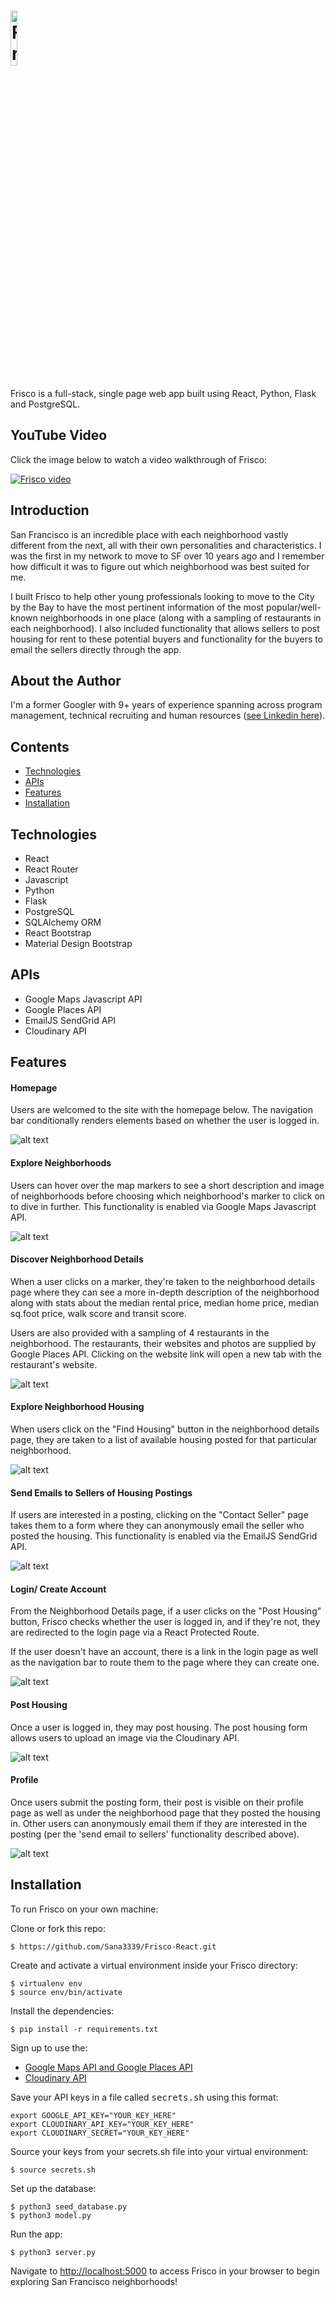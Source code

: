# <img src="https://res.cloudinary.com/sana3339/image/upload/v1623249089/samples/Frisco%20App%20Images/Screen_Shot_2021-06-09_at_7.29.45_AM_vqaewn.png" width="15%" alt="Frisco">
Frisco is a full-stack, single page web app built using React, Python, Flask and PostgreSQL.

## YouTube Video
Click the image below to watch a video walkthrough of Frisco:

[![Frisco video](https://res.cloudinary.com/sana3339/image/upload/v1623696348/YouTube_Frisco_thumbnail_euuf40.png)](https://www.youtube.com/watch?v=4zFxqFH9lSM "Click to watch")

## Introduction
San Francisco is an incredible place with each neighborhood vastly different from the next, all with their own personalities and characteristics.  I was the first in my network to move to SF over 10 years ago and I remember how difficult it was to figure out which neighborhood was best suited for me.

I built Frisco to help other young professionals looking to move to the City by the Bay to have the most pertinent information of the most popular/well-known neighborhoods in one place (along with a sampling of restaurants in each neighborhood).  I also included functionality that allows sellers to post housing for rent to these potential buyers and functionality for the buyers to email the sellers directly through the app.

## About the Author
I'm a former Googler with 9+ years of experience spanning across program management, technical recruiting and human resources ([see Linkedin here](https://www.linkedin.com/in/sanaahmad/)).

## Contents
* [Technologies](#tech-stack)
* [APIs](#apis)
* [Features](#features)
* [Installation](#installation)

## <a name="tech-stack"></a>Technologies
* React
* React Router
* Javascript
* Python
* Flask
* PostgreSQL
* SQLAlchemy ORM
* React Bootstrap
* Material Design Bootstrap

## <a name="apis"></a>APIs
* Google Maps Javascript API
* Google Places API
* EmailJS SendGrid API
* Cloudinary API

## <a name="features"></a>Features

#### Homepage
Users are welcomed to the site with the homepage below. The navigation bar conditionally renders elements based on whether the user is logged in.


![alt text](https://res.cloudinary.com/sana3339/image/upload/v1623187769/samples/Frisco%20App%20Images/Homepage_yeguel.png "homepage")

#### Explore Neighborhoods
Users can hover over the map markers to see a short description and image of neighborhoods before choosing which neighborhood's marker to click on to dive in further.  This functionality is enabled via Google Maps Javascript API.

![alt text](https://github.com/Sana3339/Frisco-React/blob/master/static/img/neighborhoods.gif "explore neighborhoods")

#### Discover Neighborhood Details
When a user clicks on a marker, they're taken to the neighborhood details page where they can see a more in-depth description of the neighborhood along with stats about the median rental price, median home price, median sq.foot price, walk score and transit score. 

Users are also provided with a sampling of 4 restaurants in the neighborhood.  The restaurants, their websites and photos are supplied by Google Places API.  Clicking on the website link will open a new tab with the restaurant's website.

![alt text](https://res.cloudinary.com/sana3339/image/upload/v1623188724/samples/Frisco%20App%20Images/Neighborhood_details_dyxygk.png "neighborhood details")

#### Explore Neighborhood Housing 
When users click on the "Find Housing" button in the neighborhood details page, they are taken to a list of available housing posted for that particular neighborhood.  


![alt text](https://res.cloudinary.com/sana3339/image/upload/v1623189924/samples/Frisco%20App%20Images/find_housing_page_mc4boy.png "find housing")



#### Send Emails to Sellers of Housing Postings

If users are interested in a posting, clicking on the "Contact Seller" page takes them to a form where they can anonymously email the seller who posted the housing.  This functionality is enabled via the EmailJS SendGrid API.


![alt text](https://github.com/Sana3339/Frisco-React/blob/master/static/img/seller_form_giphy.gif "email seller")



#### Login/ Create Account
From the Neighborhood Details page, if a user clicks on the "Post Housing" button, Frisco checks whether the user is logged in, and if they're not, they are redirected to the login page via a React Protected Route. 

If the user doesn't have an account, there is a link in the login page as well as the navigation bar to route them to the page where they can create one.


![alt text](https://res.cloudinary.com/sana3339/image/upload/v1623190156/samples/Frisco%20App%20Images/login_page_dpimtl.png "login")



#### Post Housing 
Once a user is logged in, they may post housing.  The post housing form allows users to upload an image via the Cloudinary API.


![alt text](https://github.com/Sana3339/Frisco-React/blob/master/static/img/post_housing_small.gif "post housing")



#### Profile

Once users submit the posting form, their post is visible on their profile page as well as under the neighborhood page that they posted the housing in.  Other users can anonymously email them if they are interested in the posting (per the 'send email to sellers' functionality described above).

![alt text](https://res.cloudinary.com/sana3339/image/upload/v1623191372/samples/Frisco%20App%20Images/Profile_page_j0vhll.png "profile")



## <a name="installation"></a>Installation

To run Frisco on your own machine:

Clone or fork this repo:
```
$ https://github.com/Sana3339/Frisco-React.git
```

Create and activate a virtual environment inside your Frisco directory:
```
$ virtualenv env
$ source env/bin/activate
```

Install the dependencies:
```
$ pip install -r requirements.txt
```

Sign up to use the:
* [Google Maps API and Google Places API](https://console.cloud.google.com)
* [Cloudinary API](https://www.cloudinary.com)

Save your API keys in a file called <kbd>secrets.sh</kbd> using this format:

```
export GOOGLE_API_KEY="YOUR_KEY_HERE"
export CLOUDINARY_API_KEY="YOUR_KEY_HERE"
export CLOUDINARY_SECRET="YOUR_KEY_HERE"
```

Source your keys from your secrets.sh file into your virtual environment:

```
$ source secrets.sh
```

Set up the database:

```
$ python3 seed_database.py
$ python3 model.py
```

Run the app:

```
$ python3 server.py
```

Navigate to [http://localhost:5000](http://localhost:5000) to access Frisco in your browser to begin exploring San Francisco neighborhoods!

